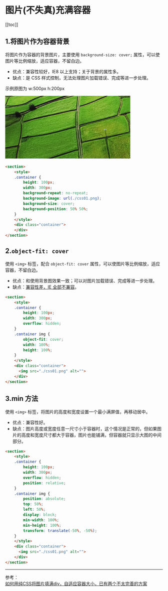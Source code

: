 # 图片(不失真)充满容器

[[toc]]

## 1.将图片作为容器背景

将图片作为容器的背景图片，主要使用 `background-size: cover;` 属性，可以使图片等比例缩放，适应容器，不留白边。  

- 优点：兼容性较好，IE8 以上支持；关于背景的属性多。
- 缺点：是 CSS 样式控制，无法处理图片加载错误、完成等进一步处理。

示例原图为 w:500px h:200px 

<img src="./img/css01.png" alt="原示意图"> 

<demo column>
  <template slot="html">
    <css-full-img-1></css-full-img-1>
  </template>

```html
<section>
    <style>
    .container {
        height: 100px;
        width: 300px;
        background-repeat: no-repeat;
        background-image: url(./css01.png);
        background-size: cover;
        background-position: 50% 50%; 
    }
    </style>
    <div class="container">
    </div>
</section>
```

</demo>

## 2.`object-fit: cover`

使用 `<img>` 标签，配合 `object-fit: cover` 属性，可以使图片等比例缩放，适应容器，不留白边。  

- 优点：和使用背景图效果一致；可以对图片加载错误、完成等进一步处理。
- 缺点：[兼容性差，IE 全部不兼容](https://caniuse.com/#search=object-fit)。

<demo column>
  <template slot="html">
    <css-full-img-2></css-full-img-2>
  </template>

```html
<section>
    <style>
    .container {
        height: 100px;
        width: 300px;
        overflow: hidden;
    }
    .container img {
        object-fit: cover;
        width: 100%;
        height: 100%;
    }
    </style>
    <div class="container">
      <img src="./css01.png" alt="">
    </div>
</section>
```

</demo>

## 3.min 方法

使用 `<img>` 标签，将图片的高度和宽度设置一个最小满屏值，再移动居中。 

- 优点：兼容性好。
- 缺点：图片高度或宽度任意一尺寸小于容器时，这个情况是正常的，但如果图片的高度和宽度尺寸都大于容器，图片也能铺满，但容器就只显示大图的中间部分。

<demo column>
  <template slot="html">
    <css-full-img-3></css-full-img-3>
  </template>

```html
<section>
    <style>
    .container {
        height: 100px;
        width: 300px;
        overflow: hidden;
        position: relative;
    }
    .container img {
        position: absolute;
        top: 50%;
        left: 50%;
        display: block;
        min-width: 100%;
        min-height: 100%;
        transform: translate(-50%, -50%);
    }
    </style>
    <div class="container">
      <img src="./css01.png" alt="">
    </div>
</section>
```

</demo>

***

参考：  
[如何用纯CSS将图片填满div，自适应容器大小，已有两个不太完善的方案](https://segmentfault.com/q/1010000007129840/a-1020000007130321)  
